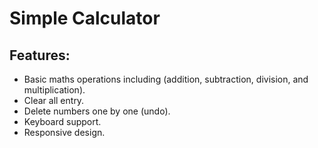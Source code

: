 # Simple Calculator

## Features:

- Basic maths operations including (addition, subtraction, division, and multiplication).
- Clear all entry.
- Delete numbers one by one (undo).
- Keyboard support.
- Responsive design.
